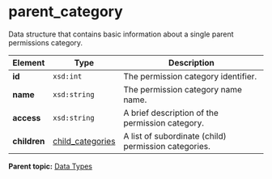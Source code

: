 # parent\_category

Data structure that contains basic information about a single parent permissions category.

|Element|Type|Description|
|-------|----|-----------|
|**id** |`xsd:int` | The permission category identifier. |
|**name** |`xsd:string` | The permission category name name. |
|**access** |`xsd:string` | A brief description of the permission category. |
|**children** |[child\_categories](r_child_categories.md#) | A list of subordinate \(child\) permission categories. |

**Parent topic:** [Data Types](../data_types/c_datatypes.md)

